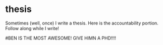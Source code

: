 # thesis
Sometimes (well, once) I write a thesis. Here is the accountability portion. Follow along while I write!


#BEN IS THE MOST AWESOME! GIVE HIMN A PHD!!!!
